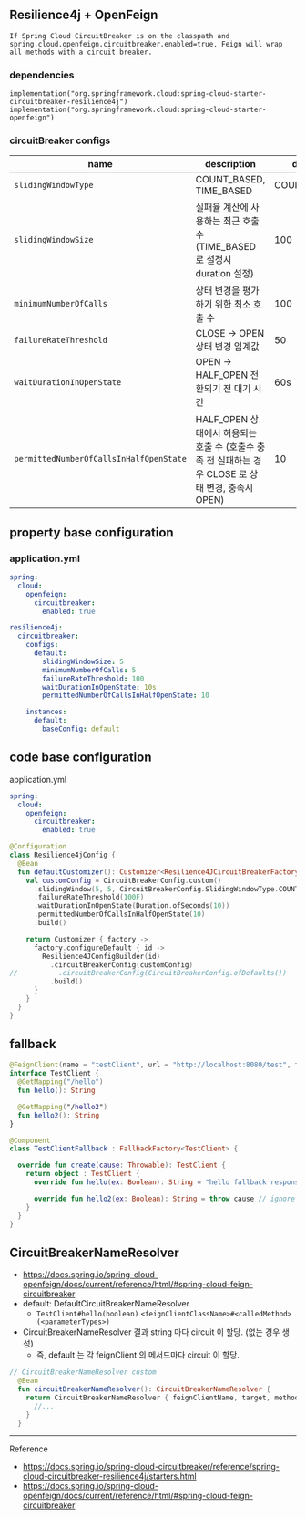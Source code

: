 ## Resilience4j + OpenFeign

```
If Spring Cloud CircuitBreaker is on the classpath and spring.cloud.openfeign.circuitbreaker.enabled=true, Feign will wrap all methods with a circuit breaker.
```

### dependencies
```
implementation("org.springframework.cloud:spring-cloud-starter-circuitbreaker-resilience4j")
implementation("org.springframework.cloud:spring-cloud-starter-openfeign")
```


### circuitBreaker configs

| name | description                                                         | default      |
|-----------|---------------------------------------------------------------------|--------------|
 | `slidingWindowType`| COUNT_BASED, TIME_BASED                                             | COUNT_BASED  |
| `slidingWindowSize` | 실패율 계산에 사용하는 최근 호출 수 (TIME_BASED 로 설정시 duration 설정)                 | 100          |
| `minimumNumberOfCalls` | 상태 변경을 평가하기 위한 최소 호출 수                                              | 100          |
| `failureRateThreshold` | CLOSE -> OPEN 상태 변경 임계값                                             | 50           |
| `waitDurationInOpenState` | OPEN -> HALF_OPEN 전환되기 전 대기 시간                                      | 60s          |
| `permittedNumberOfCallsInHalfOpenState` | HALF_OPEN 상태에서 허용되는 호출 수 (호출수 충족 전 실패하는 경우 CLOSE 로 상태 변경, 충족시 OPEN) | 10           |


## property base configuration

### application.yml
```yaml
spring:
  cloud:
    openfeign:
      circuitbreaker:
        enabled: true

resilience4j:
  circuitbreaker:
    configs:
      default:
        slidingWindowSize: 5
        minimumNumberOfCalls: 5
        failureRateThreshold: 100
        waitDurationInOpenState: 10s
        permittedNumberOfCallsInHalfOpenState: 10

    instances:
      default:
        baseConfig: default

```

## code base configuration

application.yml
```yaml
spring:
  cloud:
    openfeign:
      circuitbreaker:
        enabled: true
```

```kotlin
@Configuration
class Resilience4jConfig {
  @Bean
  fun defaultCustomizer(): Customizer<Resilience4JCircuitBreakerFactory> {
    val customConfig = CircuitBreakerConfig.custom()
      .slidingWindow(5, 5, CircuitBreakerConfig.SlidingWindowType.COUNT_BASED)
      .failureRateThreshold(100F)
      .waitDurationInOpenState(Duration.ofSeconds(10))
      .permittedNumberOfCallsInHalfOpenState(10)
      .build()

    return Customizer { factory ->
      factory.configureDefault { id ->
        Resilience4JConfigBuilder(id)
          .circuitBreakerConfig(customConfig)
//          .circuitBreakerConfig(CircuitBreakerConfig.ofDefaults())
          .build()
      }
    }
  }
}
```

## fallback

```kotlin
@FeignClient(name = "testClient", url = "http://localhost:8080/test", fallbackFactory = TestClientFallback::class)
interface TestClient {
  @GetMapping("/hello")
  fun hello(): String

  @GetMapping("/hello2")
  fun hello2(): String
}

@Component
class TestClientFallback : FallbackFactory<TestClient> {

  override fun create(cause: Throwable): TestClient {
    return object : TestClient {
      override fun hello(ex: Boolean): String = "hello fallback response"

      override fun hello2(ex: Boolean): String = throw cause // ignore
    }
  }
}

```


## CircuitBreakerNameResolver
- https://docs.spring.io/spring-cloud-openfeign/docs/current/reference/html/#spring-cloud-feign-circuitbreaker
- default: DefaultCircuitBreakerNameResolver
  - `TestClient#hello(boolean)`
  `<feignClientClassName>#<calledMethod>(<parameterTypes>)`
- CircuitBreakerNameResolver 결과 string 마다 circuit 이 할당. (없는 경우 생성)
  - 즉, default 는 각 feignClient 의 메서드마다 circuit 이 할당.
```kotlin
// CircuitBreakerNameResolver custom
  @Bean
  fun circuitBreakerNameResolver(): CircuitBreakerNameResolver {
    return CircuitBreakerNameResolver { feignClientName, target, method ->
      //...
    }
  }
```


---

Reference
- https://docs.spring.io/spring-cloud-circuitbreaker/reference/spring-cloud-circuitbreaker-resilience4j/starters.html
- https://docs.spring.io/spring-cloud-openfeign/docs/current/reference/html/#spring-cloud-feign-circuitbreaker
